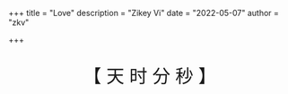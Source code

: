 +++
title = "Love"
description = "Zikey Vi"
date = "2022-05-07"
author = "zkv"

+++




<div align="center">
    <br>
<div class="timer" style="font-size: 32px;">
    【 <b id="d"></b> 天 <b id="h"></b> 时 <b id="m"></b> 分 <b id="s"></b> 秒 】
</div>
<script>
    function timer() {
        var start = new Date(2017, 8, 30);
        var t = new Date() - start;
        var h = ~~(t / 1000 / 60 / 60 % 24);
        if (h < 10) {
            h = "0" + h;
        }
        var m = ~~(t / 1000 / 60 % 60);
        if (m < 10) {
            m = "0" + m;
        }
        var s = ~~(t / 1000 % 60);
        if (s < 10) {
            s = "0" + s;
        }
        document.getElementById('d').innerHTML = ~~(t / 1000 / 60 / 60 / 24);
        document.getElementById('h').innerHTML = h;
        document.getElementById('m').innerHTML = m;
        document.getElementById('s').innerHTML = s;
    }
    timer();
    setInterval(timer, 1000);
</script>

</div>
